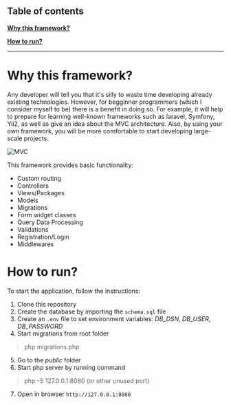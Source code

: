 ## Table of contents
**[Why this framework?](https://github.com/Zemavong/PHP-MVC-Framework#Why--this--framework?)**

**[How to run?](https://github.com/Zemavong/PHP-MVC-Framework#How--to--run?)**

------

# Why this framework?
Any developer will tell you that it's silly to waste time developing already existing technologies. However, for begginner programmers (which I consider myself to be) there is a benefit in doing so. For example, it will help to prepare for learning well-known frameworks such as laravel, Symfony, Yii2, as well as give an idea about the MVC architecture. Also, by using your own framework, you will be more comfortable to start developing large-scale projects.

![MVC](https://miro.medium.com/max/1400/1*v6O4SuMNwGUvl5L58dmv1Q.jpeg)

This framework provides basic functionality:
 - Custom routing
 - Controllers
 - Views/Packages
 - Models
 - Migrations
 - Form widget classes
 - Query Data Processing
 - Validations
 - Registration/Login
 - Middlewares

# How to run?

To start the application, follow the instructions:
1. Clone this repository
2. Create the database by importing the `schema.sql` file
3. Create an `.env` file to set environment variables: *DB_DSN*, *DB_USER*, *DB_PASSWORD*
4.  Start migrations from root folder
>php migrations.php
5. Go to the *public* folder
6. Start php server by running command 
>php -S 127.0.0.1:8080 (or other unused port)
7. Open in browser `http://127.0.0.1:8080`

